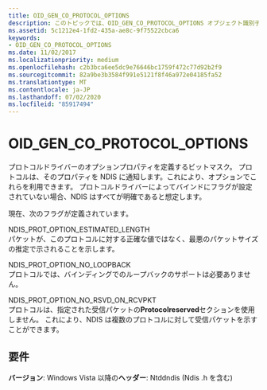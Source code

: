 ```yaml
---
title: OID_GEN_CO_PROTOCOL_OPTIONS
description: このトピックでは、OID_GEN_CO_PROTOCOL_OPTIONS オブジェクト識別子 (OID) について説明します。
ms.assetid: 5c1212e4-1fd2-435a-ae8c-9f75522cbca6
keywords:
- OID_GEN_CO_PROTOCOL_OPTIONS
ms.date: 11/02/2017
ms.localizationpriority: medium
ms.openlocfilehash: c2b3bca6ee5dc9e76646bc1759f472c77d92b2f9
ms.sourcegitcommit: 82a9be3b3584f991e5121f8f46a972e04185fa52
ms.translationtype: MT
ms.contentlocale: ja-JP
ms.lasthandoff: 07/02/2020
ms.locfileid: "85917494"
---
```

# <a name="oid_gen_co_protocol_options"></a>OID_GEN_CO_PROTOCOL_OPTIONS

プロトコルドライバーのオプションプロパティを定義するビットマスク。 プロトコルは、そのプロパティを NDIS に通知します。これにより、オプションでこれらを利用できます。 プロトコルドライバーによってバインドにフラグが設定されていない場合、NDIS はすべてが明確であると想定します。

現在、次のフラグが定義されています。

NDIS_PROT_OPTION_ESTIMATED_LENGTH  
パケットが、このプロトコルに対する正確な値ではなく、最悪のパケットサイズの推定で示されることを示します。

NDIS_PROT_OPTION_NO_LOOPBACK  
プロトコルでは、バインディングでのループバックのサポートは必要ありません。

NDIS_PROT_OPTION_NO_RSVD_ON_RCVPKT  
プロトコルは、指定された受信パケットの**Protocolreserved**セクションを使用しません。 これにより、NDIS は複数のプロトコルに対して受信パケットを示すことができます。

## <a name="requirements"></a>要件

**バージョン**: Windows Vista 以降の**ヘッダー**: Ntddndis (Ndis .h を含む)


